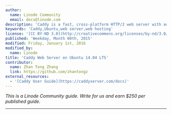 ```yaml
---
author:
  name: Linode Community
  email: docs@linode.com
description: 'Caddy is a fast, cross-platform HTTP/2 web server with automatic HTTPS. This guide provides an introduction to installing Caddy on an Ubuntu 14.04 LTS server.'
keywords: 'Caddy,Ubuntu,web server,web hosting'
license: '[CC BY-ND 3.0](http://creativecommons.org/licenses/by-nd/3.0/us/)'
published: 'Weekday, Month 00th, 2015'
modified: Friday, January 1st, 2016
modified_by:
  name: Linode
title: 'Caddy Web Server on Ubuntu 14.04 LTS'
contributor:
  name: Zhan Tong Zhang
  link: https://github.com/zhantongz
external_resources:
  - '[Caddy User Guide](https://caddyserver.com/docs)'
---
```


*This is a Linode Community guide. Write for us and earn $250 per published guide.*
<hr>
